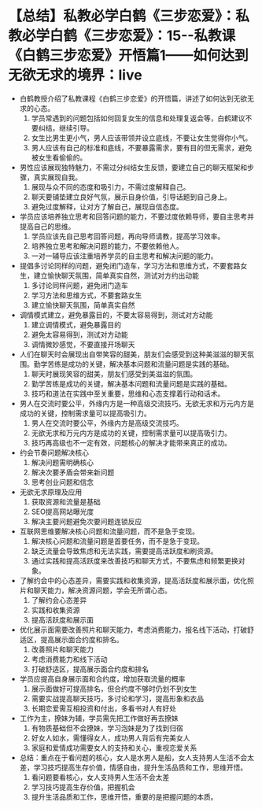 # 【总结】私教必学白鹤《三步恋爱》：私教必学白鹤《三步恋爱》：15--私教课《白鹤三步恋爱》开悟篇1——如何达到无欲无求的境界：live

-   白鹤教授介绍了私教课程《白鹤三步恋爱》的开悟篇，讲述了如何达到无欲无求的心态。
    1.  学员常遇到的问题包括如何回复女生的信息和处理复返会等，白鹤建议不要纠结，继续引导。
    2.  女生比男生更小气，男人应该带领并设立底线，不要让女生觉得你小气。
    3.  男人应该有自己的标准和底线，不要暴露需求，要有目的但无需求，避免被女生看偷偷的。
-   男性应该展现独特魅力，不需过分纠结女生反馈，要建立自己的聊天框架和步骤，真实展现自我。
    1.  展现与众不同的态度和吸引力，不需过度解释自己。
    2.  聊天要铺垫建立良好气氛，展示自身价值，引导话题到自己身上。
    3.  避免过度解释，让对方了解自己，展现自信态度。
-   学员应该培养独立思考和回答问题的能力，不要过度依赖导师，要自主思考并提高自己的思维。
    1.  学员应该先自己思考回答问题，再向导师请教，提高学习效率。
    2.  培养独立思考和解决问题的能力，不要依赖他人。
    3.  一对一辅导应该注重培养学员的自主思考和解决问题的能力。
-   提倡多讨论同样的问题，避免闭门造车，学习方法和思维方式，不要套路女生，建立愉快聊天氛围，简单真实自然，测试对方约出动能
    1.  多讨论同样问题，避免闭门造车
    2.  学习方法和思维方式，不要套路女生
    3.  建立愉快聊天氛围，简单真实自然
-   调情模式建立，避免暴露目的，不要太容易得到，测试对方动能
    1.  建立调情模式，避免暴露目的
    2.  避免太容易得到，测试对方动能
    3.  调情微妙感觉，不要直接开场聊天
-   人们在聊天时会展现出自带笑容的甜美，朋友们会感受到这种美滋滋的聊天氛围。勤学苦练是成功的关键，解决基本问题和流量问题是实践的基础。
    1.  聊天时展现笑容的甜美，朋友们感受到美滋滋的氛围。
    2.  勤学苦练是成功的关键，解决基本问题和流量问题是实践的基础。
    3.  技巧和道法在实践中至关重要，思维和心态支撑着行动和话术。
-   男人在交流时要公平，外缘内方是一种高级交流技巧。无欲无求和万元内方是成功的关键，控制需求量可以提高吸引力。
    1.  男人在交流时要公平，外缘内方是高级交流技巧。
    2.  无欲无求和万元内方是成功的关键，控制需求量可以提高吸引力。
    3.  技巧再高级也不一定有效，问题核心的解决才能带来真正的成功。
-   约会节奏问题解决核心
    1.  解决问题需明确核心
    2.  解决次要矛盾会带来新问题
    3.  思考创业问题和信念
-   无欲无求原理及应用
    1.  获取资源和流量是基础
    2.  SEO提高网站曝光度
    3.  解决主要问题避免次要问题连锁反应
-   互联网思维要解决核心问题和流量问题，而不是急于变现。
    1.  解决核心问题和流量问题是首要任务，而不是急于变现。
    2.  缺乏流量会导致焦虑和无法实践，需要提高活跃度和刷资源。
    3.  通过实践和提高活跃度来改善技巧和聊天方式，不要焦虑和频繁更换对象。
-   了解约会中的心态差异，需要实践和收集资源，提高活跃度和展示面，优化照片和聊天能力，解决资源问题，学会无所谓心态。
    1.  了解约会心态差异
    2.  实践和收集资源
    3.  提高活跃度和展示面
-   优化展示面需要改善照片和聊天能力，考虑消费能力，报名线下活动，打破舒适区，提高展示面合约度和排名。
    1.  改善照片和聊天能力
    2.  考虑消费能力和线下活动
    3.  打破舒适区，提高展示面合约度和排名
-   学员应提高自身展示面和合约度，增加获取流量的概率
    1.  展示面做好可提高排名，但合约度不够时仍划不到女生
    2.  需要实战提高聊天技巧，多讨论和学习，提高形象和衣品
    3.  长期恋爱需互相投资和付出，多看书对人有好处
-   工作为主，撩妹为辅，学员需先把工作做好再去撩妹
    1.  有物质基础但不会撩妹，学习泡妹是为了找到归宿
    2.  好女人如水，需懂得女人，成功男人背后有完美女人
    3.  家庭和爱情成功需要女人的支持和关心，重视恋爱关系
-   总结：重点在于看问题的核心，女人是水男人是船，女人支持男人生活不会太差，学习技巧提高生存价值，情感自由，提升生活品质和工作，思维开悟。
    1.  看问题要看核心，女人支持男人生活不会太差
    2.  学习技巧提高生存价值，把握机会
    3.  提升生活品质和工作，思维开悟，重要的是把握问题的本质。